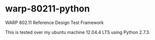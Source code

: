 warp-80211-python
=================

WARP 802.11 Reference Design Test Framework

This is tested over my ubuntu machine 12.04.4 LTS using Python 2.7.3.
